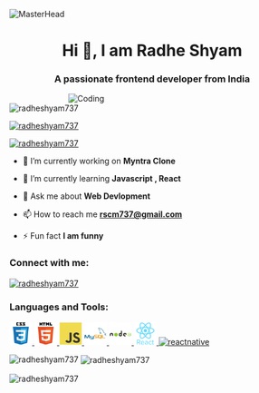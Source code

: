 ![MasterHead](https://auzziebusiness.com.au/wp-content/uploads/2021/04/web-development.jpg)
<h1 align="center">Hi 👋, I am Radhe Shyam</h1>
<h3 align="center">A passionate frontend developer from India</h3>
<img align="right" alt="Coding" width="400" src="https://cdn.dribbble.com/users/1162077/screenshots/3848914/programmer.gif">

<p align="left"> <img src="https://komarev.com/ghpvc/?username=radheshyam737&label=Profile%20views&color=0e75b6&style=flat" alt="radheshyam737" /> </p>

<p align="left"> <a href="https://github.com/ryo-ma/github-profile-trophy"><img src="https://github-profile-trophy.vercel.app/?username=radheshyam737" alt="radheshyam737" /></a> </p>

<p align="left"> <a href="https://twitter.com/radheshyam737" target="blank"><img src="https://img.shields.io/twitter/follow/radheshyam737?logo=twitter&style=for-the-badge" alt="radheshyam737" /></a> </p>

- 🔭 I’m currently working on **Myntra Clone**

- 🌱 I’m currently learning **Javascript , React**

- 💬 Ask me about **Web Devlopment**

- 📫 How to reach me **rscm737@gmail.com**

- ⚡ Fun fact **I am funny**

<h3 align="left">Connect with me:</h3>
<p align="left">
<a href="https://twitter.com/radheshyam737" target="blank"><img align="center" src="https://raw.githubusercontent.com/rahuldkjain/github-profile-readme-generator/master/src/images/icons/Social/twitter.svg" alt="radheshyam737" height="30" width="40" /></a>
</p>

<h3 align="left">Languages and Tools:</h3>
<p align="left"> <a href="https://www.w3schools.com/css/" target="_blank" rel="noreferrer"> <img src="https://raw.githubusercontent.com/devicons/devicon/master/icons/css3/css3-original-wordmark.svg" alt="css3" width="40" height="40"/> </a> <a href="https://www.w3.org/html/" target="_blank" rel="noreferrer"> <img src="https://raw.githubusercontent.com/devicons/devicon/master/icons/html5/html5-original-wordmark.svg" alt="html5" width="40" height="40"/> </a> <a href="https://developer.mozilla.org/en-US/docs/Web/JavaScript" target="_blank" rel="noreferrer"> <img src="https://raw.githubusercontent.com/devicons/devicon/master/icons/javascript/javascript-original.svg" alt="javascript" width="40" height="40"/> </a> <a href="https://www.mysql.com/" target="_blank" rel="noreferrer"> <img src="https://raw.githubusercontent.com/devicons/devicon/master/icons/mysql/mysql-original-wordmark.svg" alt="mysql" width="40" height="40"/> </a> <a href="https://nodejs.org" target="_blank" rel="noreferrer"> <img src="https://raw.githubusercontent.com/devicons/devicon/master/icons/nodejs/nodejs-original-wordmark.svg" alt="nodejs" width="40" height="40"/> </a> <a href="https://reactjs.org/" target="_blank" rel="noreferrer"> <img src="https://raw.githubusercontent.com/devicons/devicon/master/icons/react/react-original-wordmark.svg" alt="react" width="40" height="40"/> </a> <a href="https://reactnative.dev/" target="_blank" rel="noreferrer"> <img src="https://reactnative.dev/img/header_logo.svg" alt="reactnative" width="40" height="40"/> </a> </p>

<p><img align="left" src="https://github-readme-stats.vercel.app/api/top-langs?username=radheshyam737&show_icons=true&locale=en&layout=compact" alt="radheshyam737" /></p>

<p>&nbsp;<img align="center" src="https://github-readme-stats.vercel.app/api?username=radheshyam737&show_icons=true&locale=en" alt="radheshyam737" /></p>

<p><img align="center" src="https://github-readme-streak-stats.herokuapp.com/?user=radheshyam737&" alt="radheshyam737" /></p>
